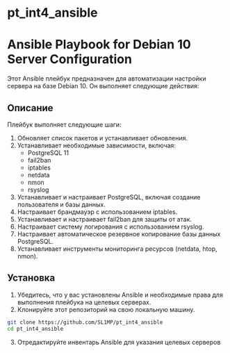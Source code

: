 # pt_int4_ansible

# Ansible Playbook for Debian 10 Server Configuration

Этот Ansible плейбук предназначен для автоматизации настройки сервера на базе Debian 10. Он выполняет следующие действия:

## Описание

Плейбук выполняет следующие шаги:

1. Обновляет список пакетов и устанавливает обновления.
2. Устанавливает необходимые зависимости, включая:
   - PostgreSQL 11
   - fail2ban
   - iptables
   - netdata
   - nmon
   - rsyslog
3. Устанавливает и настраивает PostgreSQL, включая создание пользователя и базы данных.
4. Настраивает брандмауэр с использованием iptables.
5. Устанавливает и настраивает fail2ban для защиты от атак.
6. Настраивает систему логирования с использованием rsyslog.
7. Настраивает автоматическое резервное копирование базы данных PostgreSQL.
8. Устанавливает инструменты мониторинга ресурсов (netdata, htop, nmon).

## Установка

1. Убедитесь, что у вас установлены Ansible и необходимые права для выполнения плейбука на целевых серверах.
2. Клонируйте этот репозиторий на свою локальную машину.

```bash
git clone https://github.com/SL1MP/pt_int4_ansible
cd pt_int4_ansible
```
3. Отредактируйте инвентарь Ansible для указания целевых серверов

